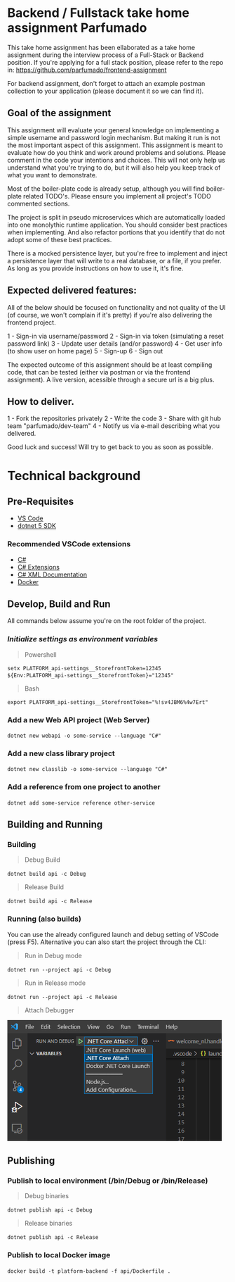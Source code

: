 # Backend / Fullstack take home assignment Parfumado

This take home assignment has been ellaborated as a take home assignment during the interview process of a Full-Stack or Backend position. If you're applying for a full stack position, please refer to the repo in: https://github.com/parfumado/frontend-assignment

For backend assignment, don't forget to attach an example postman collection to your application (please document it so we can find it).

## Goal of the assignment
 This assignment will evaluate your general knowledge on implementing a simple username and password login mechanism. But making it run is not the most important aspect of this assignment. This assignment is meant to evaluate how do you think and work around problems and solutions. Please comment in the code your intentions and choices. This will not only help us understand what you're trying to do, but it will also help you keep track of what you want to demonstrate.

Most of the boiler-plate code is already setup, although you will find boiler-plate related TODO's. Please ensure you implement all project's TODO commented sections.

The project is split in pseudo microservices which are automatically loaded into one monolythic runtime application. You should consider best practices when implementing. And also refactor portions that you identify that do not adopt some of these best practices.

There is a mocked persistence layer, but you're free to implement and inject a persistence layer that will write to a real database, or a file, if you prefer. As long as you provide instructions on how to use it, it's fine.

## Expected delivered features:

All of the below should be focused on functionality and not quality of the UI (of course, we won't complain if it's pretty) if you're also delivering the frontend project.

1 - Sign-in via username/password
2 - Sign-in via token (simulating a reset password link)
3 - Update user details (and/or password)
4 - Get user info (to show user on home page)
5 - Sign-up
6 - Sign out

The expected outcome of this assignment should be at least compiling code, that can be tested (either via postman or via the frontend assignment). A live version, acessible through a secure url is a big plus.

## How to deliver.

1 - Fork the repositories privately
2 - Write the code
3 - Share with git hub team "parfumado/dev-team"
4 - Notify us via e-mail describing what you delivered.

Good luck and success! Will try to get back to you as soon as possible.

# Technical background

## Pre-Requisites

- [VS Code](https://code.visualstudio.com/download)
- [dotnet 5 SDK](https://dotnet.microsoft.com/download/dotnet/5.0)

### Recommended VSCode extensions

- [C#](https://marketplace.visualstudio.com/items?itemName=ms-dotnettools.csharp)
- [C# Extensions](https://marketplace.visualstudio.com/items?itemName=jchannon.csharpextensions)
- [C# XML Documentation](https://marketplace.visualstudio.com/items?itemName=jchannon.csharpextensions)
- [Docker](https://marketplace.visualstudio.com/items?itemName=ms-azuretools.vscode-docker)

## Develop, Build and Run
All commands below assume you're on the root folder of the project.

### *Initialize settings as environment variables*

> Powershell
```
setx PLATFORM_api-settings__StorefrontToken=12345
${Env:PLATFORM_api-settings__StorefrontToken}="12345"
```

> Bash
```
export PLATFORM_api-settings__StorefrontToken="%!sv4JBM6%4w7Ert"
```

### Add a new Web API project (Web Server)

`dotnet new webapi -o some-service --language "C#"`

### Add a new class library project

`dotnet new classlib -o some-service --language "C#"`

### Add a reference from one project to another

`dotnet add some-service reference other-service`

## Building and Running

### Building
> Debug Build 

`dotnet build api -c Debug`

> Release Build

`dotnet build api -c Release`

### Running (also builds)
You can use the already configured launch and debug setting of VSCode (press F5). Alternative you can also start the project through the CLI:

> Run in Debug mode

`dotnet run --project api -c Debug`

> Run in Release mode

`dotnet run --project api -c Release`

> Attach Debugger

![Attach Debugger](doc-assets/attach.jpg?raw=true "Attach Debugger")

## Publishing

### Publish to local environment (/bin/Debug or /bin/Release)
> Debug binaries

`dotnet publish api -c Debug`

> Release binaries

`dotnet publish api -c Release`

### Publish to local Docker image
`docker build -t platform-backend -f api/Dockerfile .`
